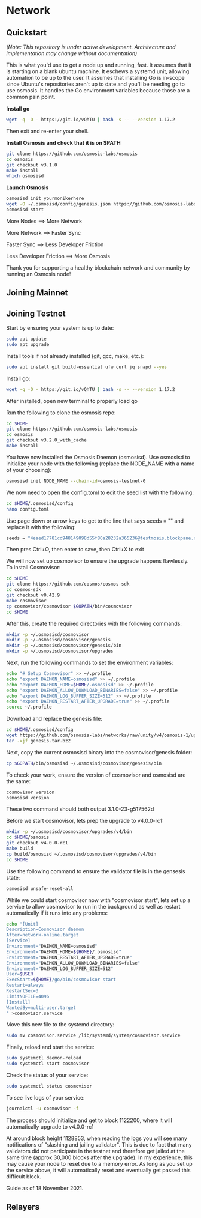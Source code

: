 # Network
## Quickstart
_(Note: This repository is under active development. Architecture and implementation may change without documentation)_

This is what you'd use to get a node up and running, fast. It assumes that it is starting on a blank ubuntu machine.  It eschews a systemd unit, allowing automation to be up to the user.  It assumes that installing Go is in-scope since Ubuntu's repositories aren't up to date and you'll be needing go to use osmosis.  It handles the Go environment variables because those are a common pain point.

**Install go**
```bash
wget -q -O - https://git.io/vQhTU | bash -s -- --version 1.17.2
```

Then exit and re-enter your shell.

**Install Osmosis and check that it is on $PATH**
```bash
git clone https://github.com/osmosis-labs/osmosis
cd osmosis
git checkout v3.1.0
make install
which osmosisd
```

**Launch Osmosis**
```bash
osmosisd init yourmonikerhere
wget -O ~/.osmosisd/config/genesis.json https://github.com/osmosis-labs/networks/raw/main/osmosis-1/genesis.json
osmosisd start
```

More Nodes ==> More Network

More Network ==> Faster Sync

Faster Sync ==> Less Developer Friction

Less Developer Friction ==> More Osmosis

Thank you for supporting a healthy blockchain network and community by running an Osmosis node!


## Joining Mainnet

## Joining Testnet

Start by ensuring your system is up to date:

```bash
sudo apt update
sudo apt upgrade
```

Install tools if not already installed (git, gcc, make, etc.):

```bash
sudo apt install git build-essential ufw curl jq snapd --yes
```

Install go:

```bash
wget -q -O - https://git.io/vQhTU | bash -s -- --version 1.17.2
```

After installed, open new terminal to properly load go

Run the following to clone the osmosis repo:

```bash
cd $HOME
git clone https://github.com/osmosis-labs/osmosis
cd osmosis
git checkout v3.2.0_with_cache
make install
```

You have now installed the Osmosis Daemon (osmosisd). Use osmosisd to initialize your node with the following (replace the NODE_NAME with a name of your choosing):

```bash
osmosisd init NODE_NAME --chain-id=osmosis-testnet-0
```

We now need to open the config.toml to edit the seed list with the following:

```bash
cd $HOME/.osmosisd/config
nano config.toml
```

Use page down or arrow keys to get to the line that says seeds = "" and replace it with the following:

```bash
seeds = "4eaed17781cd948149098d55f80a28232a365236@testmosis.blockpane.com:26656"
```

Then pres Ctrl+O, then enter to save, then Ctrl+X to exit

We will now set up cosmovisor to ensure the upgrade happens flawlessly. To install Cosmovisor:

```bash
cd $HOME
git clone https://github.com/cosmos/cosmos-sdk
cd cosmos-sdk
git checkout v0.42.9
make cosmovisor
cp cosmovisor/cosmovisor $GOPATH/bin/cosmovisor
cd $HOME
```

After this, create the required directories with the following commands:

```bash
mkdir -p ~/.osmosisd/cosmovisor
mkdir -p ~/.osmosisd/cosmovisor/genesis
mkdir -p ~/.osmosisd/cosmovisor/genesis/bin
mkdir -p ~/.osmosisd/cosmovisor/upgrades
```

Next, run the following commands to set the environment variables:

```bash
echo "# Setup Cosmovisor" >> ~/.profile
echo "export DAEMON_NAME=osmosisd" >> ~/.profile
echo "export DAEMON_HOME=$HOME/.osmosisd" >> ~/.profile
echo "export DAEMON_ALLOW_DOWNLOAD_BINARIES=false" >> ~/.profile
echo "export DAEMON_LOG_BUFFER_SIZE=512" >> ~/.profile
echo "export DAEMON_RESTART_AFTER_UPGRADE=true" >> ~/.profile
source ~/.profile
```

Download and replace the genesis file:

```bash
cd $HOME/.osmosisd/config
wget https://github.com/osmosis-labs/networks/raw/unity/v4/osmosis-1/upgrades/v4/testnet/genesis.tar.bz2
tar -xjf genesis.tar.bz2
```

Next, copy the current osmosisd binary into the cosmovisor/genesis folder:

```bash
cp $GOPATH/bin/osmosisd ~/.osmosisd/cosmovisor/genesis/bin
```

To check your work, ensure the version of cosmovisor and osmosisd are the same:

```bash
cosmovisor version
osmosisd version
```

These two command should both output 3.1.0-23-g517562d

Before we start cosmovisor, lets prep the upgrade to v4.0.0-rc1:

```bash
mkdir -p ~/.osmosisd/cosmovisor/upgrades/v4/bin
cd $HOME/osmosis
git checkout v4.0.0-rc1
make build
cp build/osmosisd ~/.osmosisd/cosmovisor/upgrades/v4/bin
cd $HOME
```

Use the following command to ensure the validator file is in the gensesis state:

```bash
osmosisd unsafe-reset-all
```

While we could start cosmovisor now with "cosmovisor start", lets set up a service to allow cosmovisor to run in the background as well as restart automatically if it runs into any problems:

```bash
echo "[Unit]
Description=Cosmovisor daemon
After=network-online.target
[Service]
Environment="DAEMON_NAME=osmosisd"
Environment="DAEMON_HOME=${HOME}/.osmosisd"
Environment="DAEMON_RESTART_AFTER_UPGRADE=true"
Environment="DAEMON_ALLOW_DOWNLOAD_BINARIES=false"
Environment="DAEMON_LOG_BUFFER_SIZE=512"
User=$USER
ExecStart=${HOME}/go/bin/cosmovisor start
Restart=always
RestartSec=3
LimitNOFILE=4096
[Install]
WantedBy=multi-user.target
" >cosmovisor.service
```

Move this new file to the systemd directory:

```bash
sudo mv cosmovisor.service /lib/systemd/system/cosmovisor.service
```

Finally, reload and start the service:

```bash
sudo systemctl daemon-reload
sudo systemctl start cosmovisor
```

Check the status of your service:

```bash
sudo systemctl status cosmovisor
```

To see live logs of your service:

```bash
journalctl -u cosmovisor -f
```

The process should initialize and get to block 1122200, where it will automatically upgrade to v4.0.0-rc1


At around block height 1128853, when reading the logs you will see many notifications of "slashing and jailing validator". This is due to fact that many validators did not participate in the testnet and therefore get jailed at the same time (approx 30,000 blocks after the upgrade). In my experience, this may cause your node to reset due to a memory error. As long as you set up the service above, it will automatically reset and eventually get passed this difficult block. 

Guide as of 18 November 2021. 

## Relayers


